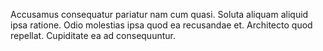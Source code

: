 Accusamus consequatur pariatur nam cum quasi. Soluta aliquam aliquid ipsa ratione. Odio molestias ipsa quod ea recusandae et. Architecto quod repellat. Cupiditate ea ad consequuntur.